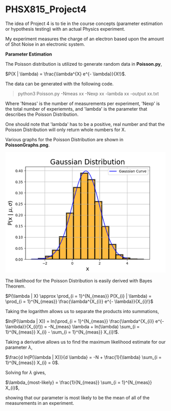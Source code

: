 # PHSX815_Project4

The idea of Project 4 is to tie in the course concepts (parameter estimation or hypothesis testing) with an actual Physics experiment.

My experiment measures the charge of an electron based upon the amount of Shot Noise in an electronic system.

**Parameter Estimation**

The Poisson distribution is utilized to generate random data in **Poisson.py**, 

$P(X | \lambda) = \frac{\lambda^{X} e^{- \lambda}}{X!}$.

The data can be generated with the following code.

>python3 Poisson.py -Nmeas xx -Nexp xx -lambda xx -output xx.txt

Where 'Nmeas' is the number of measurements per experiment, 'Nexp' is the total number of experiemnts, and 'lambda' is the parameter that describes the Poisson Distribution. 

One should note that 'lambda' has to be a positive, real number and that the Poisson Distribution will only return whole numbers for X. 

Various graphs for the Poisson Distribution are shown in **PoissonGraphs.png**.

![PoissonGraphs.png](https://github.com/DJDdawg/PHSX815_Project3/blob/main/GaussianGraph1.png)

The likelihood for the Poisson Distribution is easily derived with Bayes Theorem.

$P(\lambda | X) \approx \prod_{i = 1}^{N_{meas}} P(X_{i} | \lambda) = \prod_{i = 1}^{N_{meas}} \frac{\lambda^{X_{i}} e^{- \lambda}}{X_{i}!}$

Taking the logarithm allows us to separate the products into summations,

$ln(P(\lambda | X)) =  ln(\prod_{i = 1}^{N_{meas}} \frac{\lambda^{X_{i}} e^{- \lambda}}{X_{i}!}) = -N_{meas} \lambda + ln(\lambda) \sum_{i = 1}^{N_{meas}} X_{i} - \sum_{i = 1}^{N_{meas}} X_{i}!$.

Taking a derivative allows us to find the maximum likelihood estimate for our parameter $\lambda$, 

$\frac{d ln(P(\lambda | X))}{d \lambda} = -N + \frac{1}{\lambda} \sum_{i = 1}^{N_{meas}} X_{i} = 0$.

Solving for $\lambda$ gives,

$\lambda_{most-likely} = \frac{1}{N_{meas}} \sum_{i = 1}^{N_{meas}} X_{i}$,

showing that our parameter is most likely to be the mean of all of the measurements in an experiment.
 
